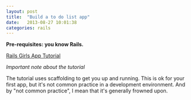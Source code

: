 ```yaml
---
layout: post
title:  "Build a to do list app"
date:   2013-08-27 10:01:38
categories: rails
---
```


**Pre-requisites: you know Rails.**

[Rails Girls App Tutorial](http://guides.railsgirls.com/app/)

*Important note about the tutorial*

The tutorial uses scaffolding to get you up and running. This is ok for your first app, but it's not common practice in a development environment. And by "not common practice", I mean that it's generally frowned upon.